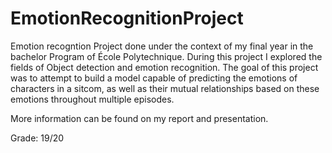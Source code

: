 # EmotionRecognitionProject

Emotion recogntion Project done under the context of my final year in the bachelor Program of École Polytechnique. During this project I explored the fields of Object detection and emotion recognition. 
The goal of this project was to attempt to build a model capable of predicting the emotions of characters in a sitcom, as well as their mutual relationships based
on these emotions throughout multiple episodes.

More information can be found on my report and presentation.

Grade: 19/20
